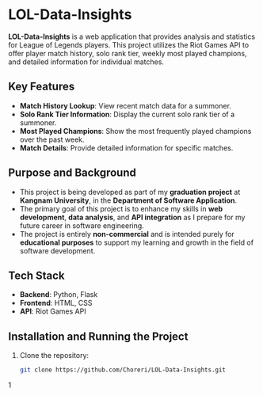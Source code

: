 # LOL-Data-Insights

**LOL-Data-Insights** is a web application that provides analysis and statistics for League of Legends players. This project utilizes the Riot Games API to offer player match history, solo rank tier, weekly most played champions, and detailed information for individual matches.

## Key Features
- **Match History Lookup**: View recent match data for a summoner.
- **Solo Rank Tier Information**: Display the current solo rank tier of a summoner.
- **Most Played Champions**: Show the most frequently played champions over the past week.
- **Match Details**: Provide detailed information for specific matches.

## Purpose and Background
- This project is being developed as part of my **graduation project** at **Kangnam University**, in the **Department of Software Application**.
- The primary goal of this project is to enhance my skills in **web development**, **data analysis**, and **API integration** as I prepare for my future career in software engineering.
- The project is entirely **non-commercial** and is intended purely for **educational purposes** to support my learning and growth in the field of software development.

## Tech Stack
- **Backend**: Python, Flask
- **Frontend**: HTML, CSS
- **API**: Riot Games API

## Installation and Running the Project
1. Clone the repository:
   ```sh
   git clone https://github.com/Choreri/LOL-Data-Insights.git
1
